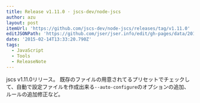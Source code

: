 ```yaml
---
title: Release v1.11.0 · jscs-dev/node-jscs
author: azu
layout: post
itemUrl: 'https://github.com/jscs-dev/node-jscs/releases/tag/v1.11.0'
editJSONPath: 'https://github.com/jser/jser.info/edit/gh-pages/data/2015/02/index.json'
date: '2015-02-14T13:33:20.790Z'
tags:
  - JavaScript
  - Tools
  - ReleaseNote
---
```

jscs v1.11.0リリース。
既存のファイルの用意されてるプリセットでチェックして、自動で設定ファイルを作成出来る`--auto-configure`のオプションの追加、ルールの追加修正など。
